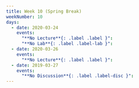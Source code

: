 ```yaml
---
title: Week 10 (Spring Break)
weekNumber: 10
days:
  - date: 2020-03-24
    events:
      "**No Lecture**{: .label .label }":
      "**No Lab**{: .label .label-lab }":
  - date: 2020-03-26
    events:
      "**No Lecture**{: .label .label }":
  - date: 2019-03-27
    events:
      "**No Discussion**{: .label .label-disc }":
---
```

